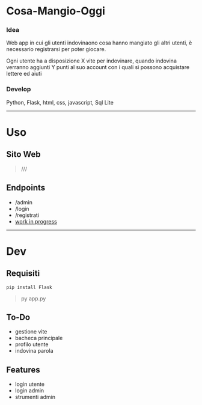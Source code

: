 # Cosa-Mangio-Oggi
### Idea
Web app in cui gli utenti indovinaono cosa hanno mangiato gli altri utenti, è necessario registrarsi per poter giocare. 

Ogni utente ha a disposizione X vite per indovinare, quando indovina verranno aggiunti Y punti al suo account con i quali si possono acquistare lettere ed aiuti 

### Develop
Python, Flask, html, css, javascript, Sql Lite

---

# Uso

## Sito Web
> ///

## Endpoints
- /admin
- /login
- /registrati
- [work in progress](https://github.com/IsD4n73/Cosa-Mangio-Oggi/edit/main/README.md#to-do)

---
# Dev

## Requisiti

 ```
pip install Flask
 ``` 
> py app.py

## To-Do
- gestione vite
- bacheca principale
- profilo utente
- indovina parola

## Features
- login utente
- login admin
- strumenti admin
